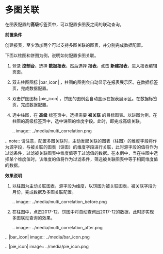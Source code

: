 # 多图关联

在图表配置的**高级**标签页中，可以配置多图表之间的联动查询。

**前置条件**

创建报表，至少添加两个可以支持多图关联的图表，并分别完成数据配置。

下面以柱图和饼图为例，说明如何配置多图关联。

1. 登录 **控制台**，选择 **数据报表**，然后选择 **报表**。点击 **新建报表**，进入报表编辑页面。

2. 双击柱图图标 |bar_icon| ，柱图的图例会自动显示在报表展示区。在数据标签页，完成数据配置。

3. 双击饼图图标 |pie_icon| ，饼图的图例会自动显示在报表展示区。在数据标签页，完成数据配置。

4. 选中柱图，在 **高级** 标签页中，选择需要 **被关联** 的目标图表。以饼图为例，在柱图的高级标签页中，选中饼图的维度字段。此时，即完成高级关联。

   .. image:: ../media/multi_correlation.png

.. note:: 请注意，配置多图关联时，主动发起关联的图表（柱图）的维度字段将作为源字段，与被关联的图表（饼图）的维度字段进行关联，此时源字段的值将作为过滤条件，过滤被关联图表中维度值等于过滤值的数据。在本例中，当在柱图中选择某个维度值时，该维度的值将作为过滤条件，筛选被关联图表中等于相同维度值的数据。

**效果说明**

1. 以柱图为主动关联图表，源字段为维度，以饼图为被关联图表，被关联字段为月份，完成数据及多图关联配置。

   .. image:: ../media/multi_correlation_before.png

2. 在柱图中，点击2017-12，饼图中将自动查询出2017-12的数据，此时即实现多图联动查询的效果。

   .. image:: ../media/multi_correlation_after.png


.. |bar_icon| image:: ../media/bar_icon.png

.. |pie_icon| image:: ../media/pie_icon.png

<!--end-->
